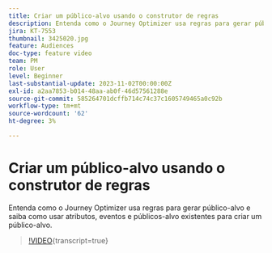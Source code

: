 ```yaml
---
title: Criar um público-alvo usando o construtor de regras
description: Entenda como o Journey Optimizer usa regras para gerar público-alvo e saiba como usar atributos, eventos e públicos-alvo existentes para criar um público-alvo.
jira: KT-7553
thumbnail: 3425020.jpg
feature: Audiences
doc-type: feature video
team: PM
role: User
level: Beginner
last-substantial-update: 2023-11-02T00:00:00Z
exl-id: a2aa7853-b014-48aa-ab0f-46d57561288e
source-git-commit: 585264701dcffb714c74c37c1605749465a0c92b
workflow-type: tm+mt
source-wordcount: '62'
ht-degree: 3%

---
```


# Criar um público-alvo usando o construtor de regras

Entenda como o Journey Optimizer usa regras para gerar público-alvo e saiba como usar atributos, eventos e públicos-alvo existentes para criar um público-alvo.

>[!VIDEO](https://video.tv.adobe.com/v/3425020?quality=12&learn=on){transcript=true}
